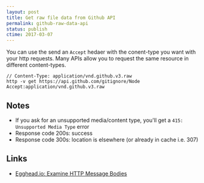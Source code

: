 ```yaml
---
layout: post
title: Get raw file data from Github API
permalink: github-raw-data-api
status: publish
ctime: 2017-03-07
---
```


You can use the send an `Accept` hedaer with the conent-type you want with your http requests. Many APIs allow you to request the same resource in different content-types.

```
// Content-Type: application/vnd.github.v3.raw
http -v get https://api.github.com/gitignore/Node Accept:application/vnd.github.v3.raw
```

Notes
---
- If you ask for an unsupported media/content type, you'll get a `415: Unsupported Media Type` error
- Response code 200s: success
- Response code 300s: location is elsewhere (or already in cache i.e. 307)


Links
---
- [Egghead.io: Examine HTTP Message Bodies](https://egghead.io/lessons/tools-examine-http-message-bodies)
